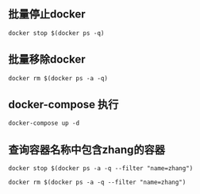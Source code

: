 ## 批量停止docker
```
docker stop $(docker ps -q)
```

## 批量移除docker
```
docker rm $(docker ps -a -q)
```

## docker-compose 执行
```
docker-compose up -d
```


## 查询容器名称中包含zhang的容器

```
docker stop $(docker ps -a -q --filter "name=zhang")

docker rm $(docker ps -a -q --filter "name=zhang")
```